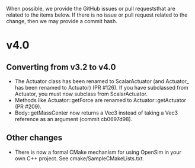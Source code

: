 When possible, we provide the GitHub issues or pull requeststhat
are related to the items below. If there is no issue or pull
request related to the change, then we may provide a commit hash.

v4.0
====

Converting from v3.2 to v4.0
-----------------------------
- The Actuator class has been renamed to ScalarActuator (and Actuator_ has been renamed to Actuator) (PR #126).
  If you have subclassed from Actuator, you must now subclass from ScalarActuator. 
- Methods like Actuator::getForce are renamed to Actuator::getActuator (PR #209).
- Body::getMassCenter now returns a Vec3 instead of taking a Vec3 reference as an argument (commit cb0697d98).

Other changes
-------------
- There is now a formal CMake mechanism for using OpenSim in your own C++ project. See cmake/SampleCMakeLists.txt.
